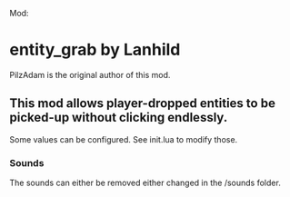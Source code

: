 Mod:

# entity_grab by Lanhild
PilzAdam is the original author of this mod.

## This mod allows player-dropped entities to be picked-up without clicking endlessly.

Some values can be configured. See init.lua to modify those.

### Sounds

The sounds can either be removed either changed in the /sounds folder.
